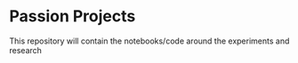 # Passion Projects
This repository will contain the notebooks/code around the experiments and research

